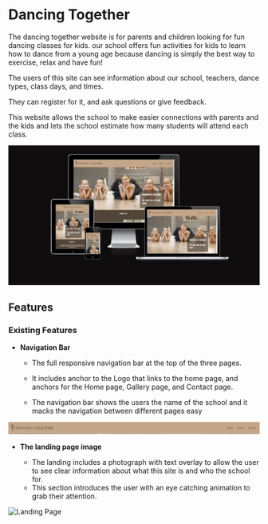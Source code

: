 # Dancing Together

The dancing together website is for parents and children looking for fun dancing classes for kids.
our school offers fun activities for kids to learn how to dance from a young age because dancing is simply the best way to exercise, relax and have fun!

The users of this site can see information about our school, teachers, dance types, class days, and times.

They can register for it, and ask questions or give feedback.

This website allows the school to make easier connections with parents and the kids and lets the school estimate how many students will attend each class.

![Responsice Mockup](https://github.com/ShahemNezamEddin/Dancing-together/blob/main/assets/images/dance-together-mockup.PNG)

## Features 

### Existing Features

- __Navigation Bar__

  - The full responsive navigation bar at the top of the three pages.
  
  - It includes anchor to the Logo that links to the home page, and anchors for the Home page, Gallery page, and Contact page.

  - The navigation bar shows the users the name of the school and it macks the navigation between different pages easy 

![Nav Bar](https://github.com/ShahemNezamEddin/Dancing-together/blob/main/assets/images/nav.PNG)

- __The landing page image__

  - The landing includes a photograph with text overlay to allow the user to see clear information about what this site is and who the school for. 
  - This section introduces the user with an eye catching animation to grab their attention.

![Landing Page](https://github.com/ShahemNezamEddin/Dancing-together/blob/main/assets/images/landing-page-image.PNG)
